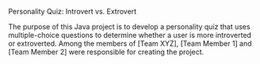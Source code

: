 Personality Quiz: Introvert vs. Extrovert

The purpose of this Java project is to develop a personality quiz that uses multiple-choice questions to determine whether a user is more introverted or extroverted. Among the members of [Team XYZ], [Team Member 1] and [Team Member 2] were responsible for creating the project.
